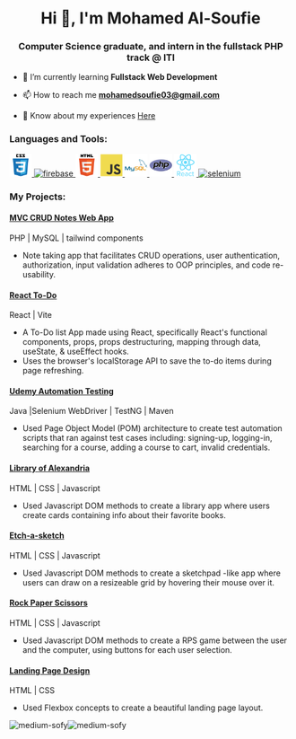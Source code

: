 <h1 align="center">Hi 👋, I'm Mohamed Al-Soufie</h1>
<h3 align="center">Computer Science graduate, and intern in the fullstack PHP track @ ITI</h3>


- 🌱 I’m currently learning **Fullstack Web Development**

- 📫 How to reach me **mohamedsoufie03@gmail.com**

- 📄 Know about my experiences [Here](https://drive.google.com/file/d/1YVB4ARfDQIwoVMxRSklI23MO-hX8hZf_/view?usp=sharing)
<p align="left">
</p>

<h3 align="left">Languages and Tools:</h3>
<p align="left"> <a href="https://www.w3schools.com/css/" target="_blank" rel="noreferrer"> <img src="https://raw.githubusercontent.com/devicons/devicon/master/icons/css3/css3-original-wordmark.svg" alt="css3" width="40" height="40"/> </a> <a href="https://firebase.google.com/" target="_blank" rel="noreferrer"> <img src="https://www.vectorlogo.zone/logos/firebase/firebase-icon.svg" alt="firebase" width="40" height="40"/> </a> <a href="https://www.w3.org/html/" target="_blank" rel="noreferrer"> <img src="https://raw.githubusercontent.com/devicons/devicon/master/icons/html5/html5-original-wordmark.svg" alt="html5" width="40" height="40"/> </a> <a href="https://developer.mozilla.org/en-US/docs/Web/JavaScript" target="_blank" rel="noreferrer"> <img src="https://raw.githubusercontent.com/devicons/devicon/master/icons/javascript/javascript-original.svg" alt="javascript" width="40" height="40"/> </a> <a href="https://www.mysql.com/" target="_blank" rel="noreferrer"> <img src="https://raw.githubusercontent.com/devicons/devicon/master/icons/mysql/mysql-original-wordmark.svg" alt="mysql" width="40" height="40"/> </a> <a href="https://www.php.net" target="_blank" rel="noreferrer"> <img src="https://raw.githubusercontent.com/devicons/devicon/master/icons/php/php-original.svg" alt="php" width="40" height="40"/> </a> <a href="https://reactjs.org/" target="_blank" rel="noreferrer"> <img src="https://raw.githubusercontent.com/devicons/devicon/master/icons/react/react-original-wordmark.svg" alt="react" width="40" height="40"/> </a> <a href="https://www.selenium.dev" target="_blank" rel="noreferrer"> <img src="https://raw.githubusercontent.com/detain/svg-logos/780f25886640cef088af994181646db2f6b1a3f8/svg/selenium-logo.svg" alt="selenium" width="40" height="40"/> </a> </p>

### My Projects:
#### [MVC CRUD Notes Web App](https://github.com/medium-sofy/Laracasts-PHP-Practice)
PHP | MySQL | tailwind components
+ Note taking app that facilitates CRUD operations, user
authentication, authorization, input validation
adheres to OOP principles, and code re-usability.

#### [React To-Do](https://github.com/medium-sofy/react-to-do)
React | Vite 
+ A To-Do list App made using React, specifically React's functional components, props, props destructuring, mapping through data, useState, & useEffect hooks.
+ Uses the browser's localStorage API to save the to-do items during page refreshing.

#### [Udemy Automation Testing](https://github.com/medium-sofy/udemy-automation-test) 
Java |Selenium WebDriver | TestNG | Maven
+ Used Page Object Model (POM) architecture to create
test automation scripts that ran against test cases
including: signing-up, logging-in, searching for a
course, adding a course to cart, invalid credentials.

#### [Library of Alexandria](https://medium-sofy.github.io/library-of-alexandria/)
HTML | CSS | Javascript
+ Used Javascript DOM methods to create a library app where users create cards containing info about their favorite books.

#### [Etch-a-sketch](https://github.com/medium-sofy/etch-a-sketch) 
HTML | CSS | Javascript
+ Used Javascript DOM methods to create a sketchpad
-like app where users can draw on a resizeable grid by
hovering their mouse over it.

#### [Rock Paper Scissors](https://github.com/medium-sofy/rock-paper-scissors) 
HTML | CSS | Javascript
+ Used Javascript DOM methods to create a RPS game
between the user and the computer, using buttons for
each user selection.

#### [Landing Page Design](https://github.com/medium-sofy/landing-page)
HTML | CSS
+ Used Flexbox concepts to create a beautiful landing page
layout.

<div style="display: flex;">
  <img align="center" style="height: 170px;" src="https://github-readme-stats.vercel.app/api/top-langs?username=medium-sofy&show_icons=true&locale=en&layout=compact" alt="medium-sofy" />

<img align="center" style="height: 170px" src="https://github-readme-streak-stats.herokuapp.com/?user=medium-sofy&" alt="medium-sofy" />
</div>

